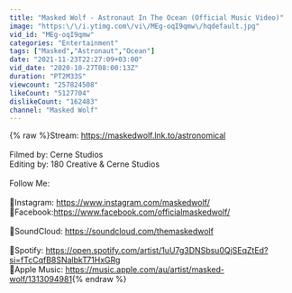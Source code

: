 ```yaml
---
title: "Masked Wolf - Astronaut In The Ocean (Official Music Video)"
image: "https:\/\/i.ytimg.com\/vi\/MEg-oqI9qmw\/hqdefault.jpg"
vid_id: "MEg-oqI9qmw"
categories: "Entertainment"
tags: ["Masked","Astronaut","Ocean"]
date: "2021-11-23T22:27:09+03:00"
vid_date: "2020-10-27T08:00:13Z"
duration: "PT2M33S"
viewcount: "257824508"
likeCount: "5127704"
dislikeCount: "162483"
channel: "Masked Wolf"
---
```

{% raw %}Stream: <a rel="nofollow" target="blank" href="https://maskedwolf.lnk.to/astronomical">https://maskedwolf.lnk.to/astronomical</a><br /><br />Filmed by: Cerne Studios<br />Editing by: 180 Creative &amp; Cerne Studios<br /><br />Follow Me: <br /><br />🐺Instagram: <a rel="nofollow" target="blank" href="https://www.instagram.com/maskedwolf/">https://www.instagram.com/maskedwolf/</a><br />🐺Facebook:<a rel="nofollow" target="blank" href="https://www.facebook.com/officialmaskedwolf/">https://www.facebook.com/officialmaskedwolf/</a><br /><br />🐺SoundCloud: <a rel="nofollow" target="blank" href="https://soundcloud.com/themaskedwolf">https://soundcloud.com/themaskedwolf</a><br /><br />🐺Spotify: <a rel="nofollow" target="blank" href="https://open.spotify.com/artist/1uU7g3DNSbsu0QjSEqZtEd?si=fTcCqfB8SNalbkT71HxGRg">https://open.spotify.com/artist/1uU7g3DNSbsu0QjSEqZtEd?si=fTcCqfB8SNalbkT71HxGRg</a><br />🐺Apple Music: <a rel="nofollow" target="blank" href="https://music.apple.com/au/artist/masked-wolf/1313094981">https://music.apple.com/au/artist/masked-wolf/1313094981</a>{% endraw %}
